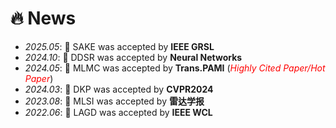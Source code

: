 # 🔥 News
- *2025.05*: 🎉 SAKE was accepted by **IEEE GRSL**
- *2024.10*: 🎉 DDSR was accepted by **Neural Networks**
- *2024.05*: 🎉 MLMC was accepted by **Trans.PAMI** (<span style="color:red">*Highly Cited Paper/Hot Paper*</span>)
- *2024.03*: 🎉 DKP was accepted by **CVPR2024**
- *2023.08*: 🎉 MLSI was accepted by **雷达学报**
- *2022.06*: 🎉 LAGD was accepted by **IEEE WCL**